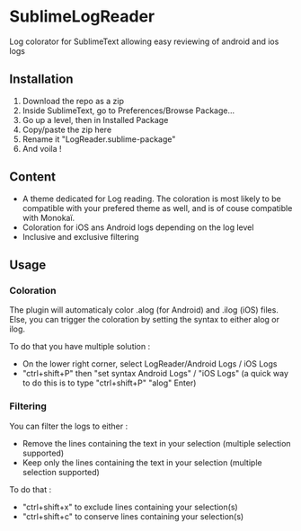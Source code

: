 
# SublimeLogReader

Log colorator for SublimeText allowing easy reviewing of android and ios logs

## Installation
1. Download the repo as a zip
2. Inside SublimeText, go to Preferences/Browse Package...
3. Go up a level, then in Installed Package
4. Copy/paste the zip here
5. Rename it "LogReader.sublime-package"
6. And voila !

## Content
 - A theme dedicated for Log reading. The coloration is most likely to be compatible with your prefered theme as well, and is of couse compatible with Monokaï.
 - Coloration for iOS ans Android logs depending on the log level
 - Inclusive and exclusive filtering

## Usage
### Coloration
The plugin will automaticaly color .alog (for Android) and .ilog (iOS) files.
Else, you can trigger the coloration by setting the syntax to either alog or ilog. 

To do that you have multiple solution :
 - On the lower right corner, select LogReader/Android Logs / iOS Logs
 - "ctrl+shift+P" then "set syntax Android Logs" / "iOS Logs" (a quick way to do this is to type "ctrl+shift+P" "alog" Enter)

### Filtering
You can filter the logs to either : 
 - Remove the lines containing the text in your selection (multiple selection supported)
 - Keep only the lines containing the text in your selection (multiple selection supported)

To do that :
 - "ctrl+shift+x" to exclude lines containing your selection(s)
 - "ctrl+shift+c" to conserve lines containing your selection(s)
